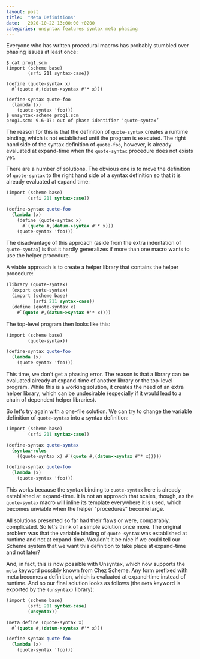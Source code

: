 ```yaml
---
layout: post
title:  "Meta Definitions"
date:   2020-10-22 13:00:00 +0200
categories: unsyntax features syntax meta phasing
---
```

Everyone who has written procedural macros has probably stumbled over
phasing issues at least once:

~~~
$ cat prog1.scm
(import (scheme base)
        (srfi 211 syntax-case))

(define (quote-syntax x)
  #`(quote #,(datum->syntax #'* x)))

(define-syntax quote-foo
  (lambda (x)
    (quote-syntax 'foo)))
$ unsyntax-scheme prog1.scm
prog1.scm: 9.6-17: out of phase identifier ‘quote-syntax’
~~~

The reason for this is that the definition of `quote-syntax` creates a
runtime binding, which is not established until the program is
executed.  The right hand side of the syntax definition of
`quote-foo`, however, is already evaluated at expand-time when the
`quote-syntax` procedure does not exists yet.

There are a number of solutions.  The obvious one is to move the
definition of `quote-syntax` to the right hand side of a syntax
definition so that it is already evaluated at expand time:

~~~ scheme
(import (scheme base)
        (srfi 211 syntax-case))

(define-syntax quote-foo
  (lambda (x)
    (define (quote-syntax x)
      #`(quote #,(datum->syntax #'* x)))
    (quote-syntax 'foo)))
~~~

The disadvantage of this approach (aside from the extra indentation of
`quote-syntax`) is that it hardly generalizes if more than one macro
wants to use the helper procedure.

A viable approach is to create a helper library that contains the
helper procedure:

~~~ scheme
(library (quote-syntax)
  (export quote-syntax)
  (import (scheme base)
          (srfi 211 syntax-case))
  (define (quote-syntax x)
    #`(quote #,(datum->syntax #'* x))))
~~~

The top-level program then looks like this:

~~~ scheme
(import (scheme base)
        (quote-syntax))

(define-syntax quote-foo
  (lambda (x)
    (quote-syntax 'foo)))
~~~

This time, we don't get a phasing error.  The reason is that a library
can be evaluated already at expand-time of another library or the
top-level program.  While this is a working solution, it creates the
need of an extra helper library, which can be undesirable (especially
if it would lead to a chain of dependent helper libraries).

So let's try again with a one-file solution.  We can try to change the
variable definition of `quote-syntax` into a syntax definition:

~~~ scheme
(import (scheme base)
        (srfi 211 syntax-case))

(define-syntax quote-syntax
  (syntax-rules
    ((quote-syntax x) #`(quote #,(datum->syntax #'* x)))))

(define-syntax quote-foo
  (lambda (x)
    (quote-syntax 'foo)))
~~~

This works because the syntax binding to `quote-syntax` here is
already established at expand-time.  It is not an approach that
scales, though, as the `quote-syntax` macro will inline its template
everywhere it is used, which becomes unviable when the helper
"procedures" become large.

All solutions presented so far had their flaws or were, comparably,
complicated.  So let's think of a simple solution once more.  The
original problem was that the variable binding of `quote-syntax` was
established at runtime and not at expand-time.  Wouldn't it be nice if
we could tell our Scheme system that we want this definition to take
place at expand-time and not later?

And, in fact, this is now possible with Unsyntax, which now supports
the `meta` keyword possibly known from Chez Scheme.  Any form prefixed
with meta becomes a definition, which is evaluated at expand-time
instead of runtime.  And so our final solution looks as follows (the
`meta` keyword is exported by the `(unsyntax)` library):

~~~ scheme
(import (scheme base)
        (srfi 211 syntax-case)
        (unsyntax))

(meta define (quote-syntax x)
  #`(quote #,(datum->syntax #'* x)))

(define-syntax quote-foo
  (lambda (x)
    (quote-syntax 'foo)))
~~~
